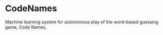 # CodeNames
Machine learning system for autonomous play of the word-based guessing game, Code Names.
